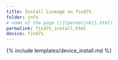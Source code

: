 ```yaml
---
title: Install Lineage on find7s
folder: info
# name of the page (/{{permalink}}.html)
permalink: find7s_install.html
device: find7s
---
```

{% include templates/device_install.md %}
